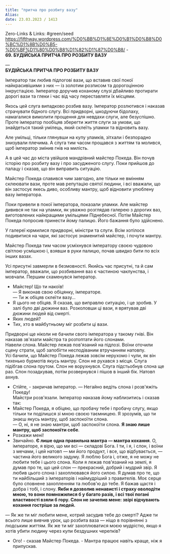 ```yaml
---
title: "притча про розбиту вазу"
Alias: 
date: 23.03.2023 / 1413  
---
```

Zero-Links & Links:  #green/seed  
https://fifthway.wordpress.com/%D0%BB%D1%8E%D0%B1%D0%B8%D0%BC%D1%8B%D0%B5-%D0%BF%D1%80%D0%B8%D1%82%D1%87%D0%B8/ - **69. БУДІЙСЬКА ПРИТЧА ПРО РОЗБИТУ ВАЗУ**

—  
**БУДІЙСЬКА ПРИТЧА ПРО РОЗБИТУ ВАЗУ**

Імператор так любив підлогові вази, що вставив свої покої найкрасивішими з них — із золотим розписом та дорогоцінною інкрустацією. Імператор доручив коханому слузі дбайливо протирати дорогі вази та глеки і час від часу переставляти їх місцями.

Якось цей слуга випадково розбив вазу. Імператор розлютився і наказав страчувати бідного слугу. Всі придворні, шкодуючи бідолаху, намагалися вимолити прощення для невдахи слуги, але безуспішно. Проте імператор пообіцяв зберегти життя слуги за умови, що знайдеться такий умілець, який склеїть уламки та відновить вазу.

Але умільці, тільки глянувши на купу уламків, зітхали і безпорадно знизували плечима. А слуга тим часом прощався з життям та молився, щоб імператор змінив гнів на милість.

А в цей час до міста увійшов мандрівний майстер Покеда. Він почув історію про розбиту вазу і про засудженого слугу. Поки прийшов до палацу і сказав, що він виправить ситуацію.

Майстер Покеда славився чим завгодно, але тільки не вмінням склеювати вази, проте мав репутацію святої людини, і всі вважали, що він застосує якесь диво, особливу мантру, щоб відновити улюблену вазу імператора.

Поки привели в покої імператора, показали уламки. Але майстер дивився не так на уламки, як уважно розглядав галерею з дорогих ваз, виготовлених найкращими умільцями Піднебесної. Потім Майстер Покеда попросив принести йому палицю. Його бажання було здійснено.

У галереї юрмилися придворні, міністри та слуги. Всім хотілося подивитися на чари, які застосує знаменитий майстер, і почути мантру.

Майстер Покеда тим часом усміхнувся імператору своєю чудовою світлою усмішкою і, взявши в руки палицю, почав швидко бити по всіх інших вазах.

Усі присутні завмерли в безмовності. Якийсь час присутні, та й сам імператор, вважали, що розбивання ваз є частиною чаклунства, і мовчали. Першим схаменувся імператор.
- Майстер! Що ти накоїв!  
— Я виконав свою обіцянку, імператоре.  
— Ти ж обіцяв склеїти вазу…
- Я цього не обіцяв. Я сказав, що виправлю ситуацію, і це зробив. У залі було дві дюжини ваз. Розколовши ці вази, я врятував дві дюжини людей від смерті.
- Яких людей?
- Тих, хто в майбутньому міг розбити ці вази.

Придворні ще ніколи не бачили свого імператора у такому гніві. Він наказав зв'язати майстра та розтоптати його слонами.  
Навели слона. Майстер лежав пов'язаний на підлозі. Воїни оточили сцену страти, щоб запобігти несподіваним втручанням натовпу.  
Усі бачили, що Майстер Покеда лежав зовсім нерухомо і чули, як він тихенько бурмотів якусь мантру. Слон не рухався з місця. Слуга підібгав слона прутом. Слон не ворухнувся. Слуга підстьобнув слона ще раз. Слон позадкував, потім розвернувся і пішов в інший бік. Натовп ахнув.
- Стійте, - закричав імператор. — Негайно ведіть слона і розв'яжіть Покеду!  
Майстри розв'язали. Імператор наказав йому наблизитись і сказав так:
- Майстер Покеда, я обіцяю, що пробачу тебе і пробачу слугу, якщо тільки ти поділишся зі мною своєю таємницею. Я зрозумів, що ти знаєш якусь мантру, щоб заспокоїти слона.  
— О, ні, я не знаю мантри, щоб заспокоїти слона. **Я знаю лише мантру, щоб заспокоїти себе**.
- Розкажи мені!
- Звичайно. **Є лише одна правильна мантра — мантра кохання**. О, імператоре, я вірю, що ми всі — складові Бога. І ти, і я, і слон, і воїни з мечами, і цей натовп — ми його продукт, і все, що відбувається, — частина його великого задуму. Я люблю Бога і, отже, я не можу не любити тебе і цього слона. Коли я лежав пов'язаний на землі, я думав про те, що цей слон — прекрасний, добрий і мудрий звір. Я любив цього слона і захоплювався його силою. Я думав про те, що ти найбільший з імператорів і наймудріший з правителів. Моє серце було сповнене захопленням та любов'ю до тебе. Я бажав щастя і добра і тобі, і слону. **Якби я дозволив ненависті і страху оволодіти мною, то вони помножилися б у багато разів, і всі твої погані властивості взяли б гору. Слон не зачепив мене: звірі відчувають кохання гостріше за людей.**



— Як же ти міг любити мене, котрий засудив тебе до смерті? Адже ти всього лише вивчив урок, що розбита ваза — ніщо в порівнянні з людським життям. Як же ти міг захоплюватися моєю мудрістю, якщо я хотів убити людину через купи бездушних черепків?
- Ого! - сказав Майстер Покеда. - Мантра працює навіть краще, ніж я припускав.